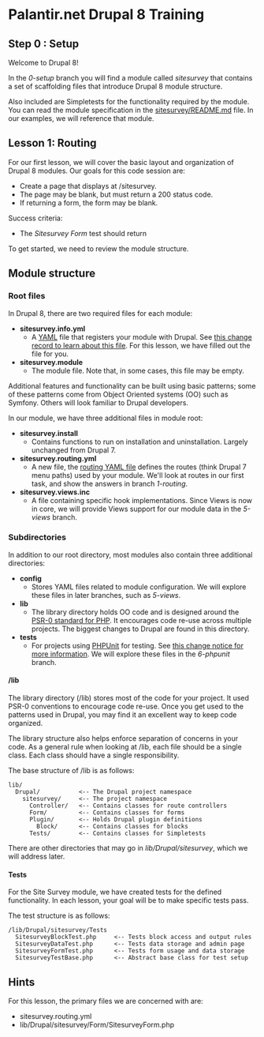 # Palantir.net Drupal 8 Training

## Step 0 : Setup

Welcome to Drupal 8!

In the _0-setup_ branch you will find a module called *sitesurvey* that contains a set of scaffolding files that introduce Drupal 8 module structure.

Also included are Simpletests for the functionality required by the module. You can read the module specification in the [sitesurvey/README.md](https://github.com/palantirnet/training/tree/0-setup/sitesurvey) file. In our examples, we will reference that module.

## Lesson 1: Routing

For our first lesson, we will cover the basic layout and organization of Drupal 8 modules. Our goals for this code session are:

* Create a page that displays at /sitesurvey.
* The page may be blank, but must return a 200 status code.
* If returning a form, the form may be blank.

Success criteria:

* The _Sitesurvey Form_ test should return

To get started, we need to review the module structure.

## Module structure

### Root files

In Drupal 8, there are two required files for each module:
* **sitesurvey.info.yml**
  * A [YAML](http://yaml.org/) file that registers your module with Drupal. See [this change record to learn about this file](https://drupal.org/node/1935708). For this lesson, we have filled out the file for you.
* **sitesurvey.module**
  * The module file. Note that, in some cases, this file may be empty.

Additional features and functionality can be built using basic patterns; some of these patterns come from Object Oriented systems (OO) such as Symfony. Others will look familiar to Drupal developers.

In our module, we have three additional files in module root:
* **sitesurvey.install**
  * Contains functions to run on installation and uninstallation. Largely unchanged from Drupal 7.
* **sitesurvey.routing.yml**
  * A new file, the [routing YAML file](https://drupal.org/node/1800686) defines the routes (think Drupal 7 menu paths) used by your module. We'll look at routes in our first task, and show the answers in branch _1-routing_.
* **sitesurvey.views.inc**
  * A file containing specific hook implementations. Since Views is now in core, we will provide Views support for our module data in the _5-views_ branch.

### Subdirectories

In addition to our root directory, most modules also contain three additional directories:

* **config**
  * Stores YAML files related to module configuration. We will explore these files in later branches, such as _5-views_.
* **lib**
  * The library directory holds OO code and is designed around the [PSR-0 standard for PHP](https://github.com/php-fig/fig-standards/blob/master/accepted/PSR-0.md). It encourages code re-use across multiple projects. The biggest changes to Drupal are found in this directory.
* **tests**
  * For projects using [PHPUnit](http://www.phpunit.de/) for testing. See [this change notice for more information](https://drupal.org/node/2012184). We will explore these files in the _6-phpunit_ branch.

#### /lib

The library directory (/lib) stores most of the code for your project. It used PSR-0 conventions to encourage code re-use. Once you get used to the patterns used in Drupal, you may find it an excellent way to keep code organized.

The library structure also helps enforce separation of concerns in your code. As a general rule when looking at /lib, each file should be a single class. Each class should have a single responsibility.

The base structure of /lib is as follows:

    lib/
      Drupal/           <-- The Drupal project namespace
        sitesurvey/     <-- The project namespace
          Controller/   <-- Contains classes for route controllers
          Form/         <-- Contains classes for forms
          Plugin/       <-- Holds Drupal plugin definitions
            Block/      <-- Contains classes for blocks
          Tests/        <-- Contains classes for Simpletests

There are other directories that may go in _lib/Drupal/sitesurvey_, which we will address later.

#### Tests

For the Site Survey module, we have created tests for the defined functionality. In each lesson, your goal will be to make specific tests pass.

The test structure is as follows:

    /lib/Drupal/sitesurvey/Tests
      SitesurveyBlockTest.php     <-- Tests block access and output rules
      SitesurveyDataTest.php      <-- Tests data storage and admin page
      SitesurveyFormTest.php      <-- Tests form usage and data storage
      SitesurveyTestBase.php      <-- Abstract base class for test setup

## Hints

For this lesson, the primary files we are concerned with are:

* sitesurvey.routing.yml
* lib/Drupal/sitesurvey/Form/SitesurveyForm.php

